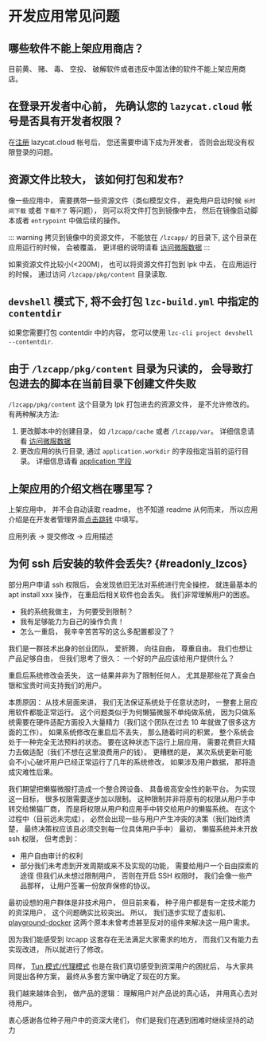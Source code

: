# 开发应用常见问题

## 哪些软件不能上架应用商店？
目前黄、 赌、 毒、 空投、 破解软件或者违反中国法律的软件不能上架应用商店。

## 在登录开发者中心前， 先确认您的 `lazycat.cloud` 帐号是否具有开发者权限？

在[注册](https://lazycat.cloud/login?redirect=https://developer.lazycat.cloud/) lazycat.cloud 帐号后， 您还需要申请下成为开发者， 否则会出现没有权限登录的问题。

## 资源文件比较大， 该如何打包和发布?

像一些应用中， 需要携带一些资源文件（类似模型文件， 避免用户启动时候 `长时间下载` 或者 `下载不了` 等问题）， 则可以将文件打包到镜像中去， 然后在镜像启动脚本或者 `entrypoint` 中做后续的操作。

::: warning
拷贝到镜像中的资源文件， 不能放在 `/lzcapp/` 的目录下, 这个目录在应用运行的时候， 会被覆盖，  更详细的说明请看 [访问微服数据](./advanced-file)
:::

如果资源文件比较小(<200M)， 也可以将资源文件打包到 lpk 中去， 在应用运行的时候， 通过访问 `/lzcapp/pkg/content` 目录读取.

## `devshell` 模式下, 将不会打包 `lzc-build.yml` 中指定的 `contentdir`

如果您需要打包 contentdir 中的内容， 您可以使用 `lzc-cli project devshell --contentdir`.

## 由于 `/lzcapp/pkg/content` 目录为只读的， 会导致打包进去的脚本在当前目录下创建文件失败

`/lzcapp/pkg/content` 这个目录为 lpk 打包进去的资源文件， 是不允许修改的。  有两种解决方法:

1. 更改脚本中的创建目录， 如 `/lzcapp/cache` 或者 `/lzcapp/var`。 详细信息请看 [访问微服数据](./advanced-file)
2. 更改应用的执行目录, 通过 `application.workdir` 的字段指定当前的运行目录。 详细信息请看 [application 字段](./app-example-python-description)

## 上架应用的介绍文档在哪里写？

上架应用中， 并不会自动读取 readme， 也不知道 readme 从何而来， 所以应用介绍是在开发者管理界面[点击跳转](https://developer.lazycat.cloud/manage) 中填写。

应用列表 -> 提交修改 -> 应用描述


## 为何 ssh 后安装的软件会丢失? {#readonly_lzcos}

部分用户申请 ssh 权限后， 会发现依旧无法对系统进行完全操控， 就连最基本的 apt install xxx  操作， 在重启后相关软件也会丢失。
我们非常理解用户的困惑。
- 我的系统我做主， 为何要受到限制？
- 我有足够能力为自己的操作负责！
- 怎么一重启， 我辛辛苦苦写的这么多配置都没了？

我们是一群技术出身的创业团队， 爱折腾， 向往自由， 尊重自由。
我们也想让产品足够自由， 但我们思考了很久： 一个好的产品应该给用户提供什么？

重启后系统修改会丢失， 这一结果并非为了限制任何人， 尤其是那些花了真金白银和宝贵时间支持我们的用户。

本质原因： 从技术层面来讲， 我们无法保证系统处于任意状态时，  一整套上层应用软件都能正常运行。
这个问题类似于为何懒猫微服不单纯做系统， 因为只做系统需要在硬件适配方面投入大量精力（我们这个团队在过去 10 年就做了很多这方面的工作）。
如果系统修改在重启后不丢失， 那么随着时间的积累， 整个系统会处于一种完全无法预料的状态。
要在这种状态下运行上层应用， 需要花费巨大精力去做适配（我们不想在这里浪费用户的钱）。
更糟糕的是， 某次系统更新可能会不小心破坏用户已经正常运行了几年的系统修改，  如果涉及用户数据， 那将造成灾难性后果。

我们期望把懒猫微服打造成一个整合跨设备、 具备极高安全性的新平台。
为实现这一目标， 很多权限需要逐步加以限制。  这种限制并非将原有的权限从用户手中转交给懒猫厂商， 而是将权限从用户和应用手中转交给用户的懒猫系统。
在这个过程中（目前远未完成）， 必然会出现一些与用户产生冲突的决策（我们始终清楚，  最终决策权应该且必须交到每一位具体用户手中）
最初， 懒猫系统并未开放 ssh 权限， 但考虑到：
- 用户自由审计的权利
- 部分我们未考虑到开发周期或来不及实现的功能， 需要给用户一个自由探索的途径
但我们从未想过限制用户， 否则在开启 SSH 权限时， 我们会像一些产品那样，  让用户签署一份放弃保修的协议。

最初设想的用户群体是非技术用户， 但目前来看， 种子用户都是有一定技术能力的资深用户， 这个问题确实比较突出。
所以， 我们逐步实现了虚拟机、 [playground-docker](./dockerd-support) 这两个原本未曾考虑甚至反对的组件来解决这一用户需求。

因为我们能感受到 lzcapp 这套存在无法满足大家需求的地方， 而我们又有能力去实现改进， 所以就进行了修改。

同样， [Tun 模式/代理模式](./network) 也是在我们真切感受到资深用户的困扰后， 与大家共同提出各种方案，
最终从多套方案中确定了现在的方案。


我们越来越体会到， 做产品的逻辑： 理解用户对产品说的真心话， 并用真心去对待用户。

衷心感谢各位种子用户中的资深大佬们， 你们是我们在遇到困难时继续坚持的动力
